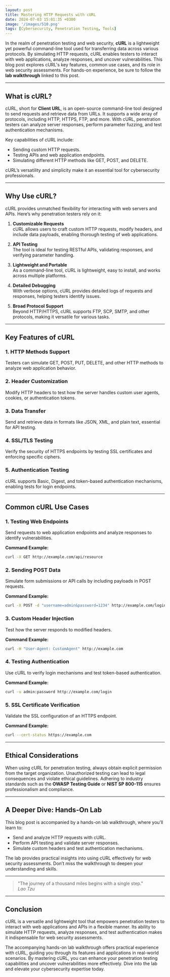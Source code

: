 ```yaml
---
layout: post
title: Mastering HTTP Requests with cURL
date: 2024-07-03 15:01:35 +0300
image: '/images/510.png'
tags: [Cybersecurity, Penetration Testing, Tools]
---
```


In the realm of penetration testing and web security, **cURL** is a lightweight yet powerful command-line tool used for transferring data across various protocols. By simulating HTTP requests, cURL enables testers to interact with web applications, analyze responses, and uncover vulnerabilities. This blog post explores cURL's key features, common use cases, and its role in web security assessments. For hands-on experience, be sure to follow the **lab walkthrough** linked to this post.

---

## What is cURL?

cURL, short for **Client URL**, is an open-source command-line tool designed to send requests and retrieve data from URLs. It supports a wide array of protocols, including HTTP, HTTPS, FTP, and more. With cURL, penetration testers can analyze server responses, perform parameter fuzzing, and test authentication mechanisms.

Key capabilities of cURL include:
- Sending custom HTTP requests.  
- Testing APIs and web application endpoints.  
- Simulating different HTTP methods like GET, POST, and DELETE.  

cURL’s versatility and simplicity make it an essential tool for cybersecurity professionals.

---

## Why Use cURL?

cURL provides unmatched flexibility for interacting with web servers and APIs. Here’s why penetration testers rely on it:

1. **Customizable Requests**  
   cURL allows users to craft custom HTTP requests, modify headers, and include data payloads, enabling thorough testing of web applications.

2. **API Testing**  
   The tool is ideal for testing RESTful APIs, validating responses, and verifying parameter handling.

3. **Lightweight and Portable**  
   As a command-line tool, cURL is lightweight, easy to install, and works across multiple platforms.

4. **Detailed Debugging**  
   With verbose options, cURL provides detailed logs of requests and responses, helping testers identify issues.

5. **Broad Protocol Support**  
   Beyond HTTP/HTTPS, cURL supports FTP, SCP, SMTP, and other protocols, making it versatile for various tasks.

---

## Key Features of cURL

### 1. **HTTP Methods Support**
Testers can simulate GET, POST, PUT, DELETE, and other HTTP methods to analyze web application behavior.

### 2. **Header Customization**
Modify HTTP headers to test how the server handles custom user agents, cookies, or authentication tokens.

### 3. **Data Transfer**
Send and retrieve data in formats like JSON, XML, and plain text, essential for API testing.

### 4. **SSL/TLS Testing**
Verify the security of HTTPS endpoints by testing SSL certificates and enforcing specific ciphers.

### 5. **Authentication Testing**
cURL supports Basic, Digest, and token-based authentication mechanisms, enabling tests for login endpoints.

---

## Common cURL Use Cases

### 1. **Testing Web Endpoints**
Send requests to web application endpoints and analyze responses to identify vulnerabilities.

**Command Example:**  
```bash
curl -X GET http://example.com/api/resource
```

### 2. **Sending POST Data**
Simulate form submissions or API calls by including payloads in POST requests.

**Command Example:**  
```bash
curl -X POST -d "username=admin&password=1234" http://example.com/login
```

### 3. **Custom Header Injection**
Test how the server responds to modified headers.

**Command Example:**  
```bash
curl -H "User-Agent: CustomAgent" http://example.com
```

### 4. **Testing Authentication**
Use cURL to verify login mechanisms and test token-based authentication.

**Command Example:**  
```bash
curl -u admin:password http://example.com/login
```

### 5. **SSL Certificate Verification**
Validate the SSL configuration of an HTTPS endpoint.

**Command Example:**  
```bash
curl --cert-status https://example.com
```

---

## Ethical Considerations

When using cURL for penetration testing, always obtain explicit permission from the target organization. Unauthorized testing can lead to legal consequences and violate ethical guidelines. Adhering to industry standards such as the **OWASP Testing Guide** or **NIST SP 800-115** ensures professionalism and compliance.

---

## A Deeper Dive: Hands-On Lab

This blog post is accompanied by a hands-on lab walkthrough, where you’ll learn to:
- Send and analyze HTTP requests with cURL.
- Perform API testing and validate server responses.
- Simulate custom headers and test authentication mechanisms.

The lab provides practical insights into using cURL effectively for web security assessments. Don’t miss the walkthrough to deepen your understanding and skills.

---

> "The journey of a thousand miles begins with a single step."  
> <cite>Lao Tzu</cite>

---

## Conclusion

cURL is a versatile and lightweight tool that empowers penetration testers to interact with web applications and APIs in a flexible manner. Its ability to simulate HTTP requests, analyze responses, and test authentication makes it indispensable for web security assessments.

The accompanying hands-on lab walkthrough offers practical experience with cURL, guiding you through its features and applications in real-world scenarios. By mastering cURL, you can enhance your penetration testing capabilities and uncover vulnerabilities more effectively. Dive into the lab and elevate your cybersecurity expertise today.
